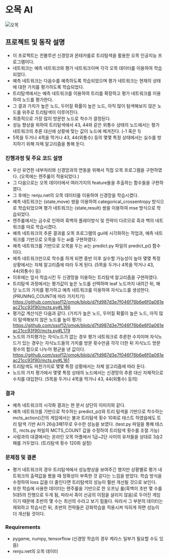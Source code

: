 # 오목 AI

![오목](https://user-images.githubusercontent.com/65106267/85946756-99c58580-b981-11ea-9c92-986b8c4c6952.jpg)

## 프로젝트 및 동작 설명

- 이 프로젝트는 컨볼루션 신경망과 몬테카를로 트리탐색을 활용한 오목 인공지능 프로그램이다.
- 네트워크는 예측 네트워크와 평가 네트워크이며 각각 오목 데이터를 이용하여 학습되었다.
- 예측 네트워크는 다음수를 예측하도록 학습되었으며 평가 네트워크는 현재의 상태에 대한 가치를 평가하도록 학습되었다.
- 트리탐색에서는 예측 네트워크를 이용하여 트리를 확장하고 평가 네트워크를 이용하여 노드를 평가한다.
- 그 결과 가치가 높은 노드, 두어질 확률이 높은 노드, 아직 많이 탐색해보지 않은 노드를 위주로 트리탐색이 이루어진다.
- 최종적으로 가장 많이 방문한 노드로 착수가 결정된다.
- 성능 향상을 위하여 트리탐색에서 43, 44와 같은 외통수 상태의 노드에서는 평가 네트워크의 추론 대신에 상황에 맞는 값이 노드에 메겨진다. (-1 혹은 1)
- 5목을 두거나 4목을 막거나 43, 44(외통수) 등의 몇몇 특정 상태에서는 실수를 방지하기 위해 자체 알고리즘을 통해 둔다.


### 진행과정 및 주요 코드 설명

- 우선 유연한 내부처리와 신경망과의 연동을 위해서 직접 오목 프로그램을 구현하였다. (오목에는 렌주룰이 적용되었다.)
- 그 다음으로는 오목 데이터에서 여러가지의 feature들을 추출하는 함수들을 구현하였다.
- 그 후에는 renju.net의 오목 데이터를 이용하여 신경망을 학습시켰다.
- 예측 네트워크는 (state,move) 쌍을 이용하여 categorical_crossentropy 방식으로 학습되었으며 평가 네트워크는 (state,result) 쌍을 이용하여 mse 방식으로 학습되었다.
- 렌주룰에서는 금수로 인하여 흑백의 플레이방식 및 전략이 다르므로 흑과 백의 네트워크를 따로 학습시켰다.
- 예측 네트워크의 추론 결과를 오목 프로그램의 gui에 시각화하는 작업과, 예측 네트워크를 기반으로 오목을 두는 ai를 구현하였다.
- 예측 네트워크를 기반으로 오목을 두는 ai는 predict.py 파일의 predict_p() 함수이다.
- 예측 네트워크만으로 착수를 하게 되면 중반 이후 실수할 가능성이 높아 몇몇 특정 상황에서는 자체 알고리즘에 따라 두게 된다. (5목을 두거나 4목을 막거나 43, 44(외통수) 등)
- 이후에는 앞서 학습시킨 두 신경망을 이용하는 트리탐색 알고리즘을 구현하였다.
- 트리탐색 과정에서는 평가값이 높은 노드를 선택하며 leaf 노드까지 내려간 뒤, 해당 노드의 가치를 평가하고 예측 네트워크를 이용하여 자식노드를 생성한다. (PRUNING_COUNT에 따라 가지치기) https://github.com/ssof12/omok/blob/d7fd987d3e7f046f76b6e6f0a061eac21cc93f90/mcts.py#L166
- 평가값 계산식은 다음과 같다. (가치가 높은 노드, 두어질 확률이 높은 노드, 아직 많이 탐색해보지 않은 노드를 높이 평가) https://github.com/ssof12/omok/blob/d7fd987d3e7f046f76b6e6f0a061eac21cc93f90/mcts.py#L179
- 노드의 가치평가는 자식노드가 없는 경우 평가 네트워크로 추론한 수치이며 자식노드가 있는 경우는 자식노드들의 가치를 방문 횟수만큼 각각 더한 뒤 자식노드 방문횟수의 합으로 나누어 평균을 낸 값이다. https://github.com/ssof12/omok/blob/d7fd987d3e7f046f76b6e6f0a061eac21cc93f90/mcts.py#L161
- 트리탐색도 마찬가지로 몇몇 특정 상황에서는 자체 알고리즘에 따라 둔다.
- 노드의 가치 평가에서 몇몇 특정 상태의 노드에서는 신경망의 추론 대신 자체적으로 수치를 대입한다. (5목을 두거나 4목을 막거나 43, 44(외통수) 등의)


### 결과
- 예측 네트워크의 시각화 결과는 현 문서 상단의 이미지와 같다.
- 예측 네트워크를 기반으로 착수하는 predict_p()와 트리 탐색을 기반으로 착수하는 mcts_action()간의 게임에서는 불과 트리탐색 횟수 10회로 테스트 하였음에도 트리 탐색 기반 AI가 26승3패1무로 우수한 성능을 보였다. (test.py 파일을 통해 테스트, mcts.py 파일의 MCTS_COUNT 값을 수정하여 트리탐색 횟수를 조절 가능)
- 사람과의 대결에서는 온라인 오목 어플에서 1급~2단 사이의 유저들을 상대로 3승2패를 거두었다. (트리탐색 횟수 120회 설정)


### 문제점 및 결론

- 평가 네트워크의 경우 트리탐색에서 성능향상을 보여주긴 했지만 상황별로 평가 네트워크의 출력값을 봤을 때 정확성이 부족한 것 같다는 느낌을 받았다. 학습 방식을 수정하여 loss 값을 더 줄인다면 트리탐색의 성능이 훨씬 개선될 것으로 보인다.
- 또한 학습에 사용한 데이터는 렌주룰을 기반으로 한 오프닝 룰(흑백이 초반 몇 수를 5대5의 진행으로 두게 됨, 따라서 흑이 선공의 이점을 살리지 않음)로 두어진 게임이기 때문에 초반의 몇 수는 최선의 수라고 보기 힘들다. 따라서 그 부분의 데이터는 제외하고 학습시킨 뒤, 초반의 전략들은 강화학습을 적용시켜 익히게 하면 성능이 더 개선될 것이다.


### Requirements
- pygame, numpy, tensorflow (신경망 학습의 경우 케라스 일부가 필요할 수도 있음)
- renju.net의 오목 데이터
